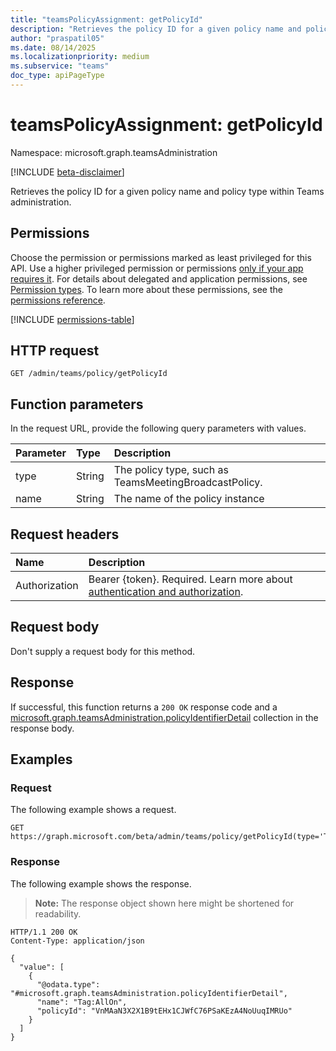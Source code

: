 ```yaml
---
title: "teamsPolicyAssignment: getPolicyId"
description: "Retrieves the policy ID for a given policy name and policy type within Teams administration."
author: "praspatil05"
ms.date: 08/14/2025
ms.localizationpriority: medium
ms.subservice: "teams"
doc_type: apiPageType
---
```


# teamsPolicyAssignment: getPolicyId

Namespace: microsoft.graph.teamsAdministration

[!INCLUDE [beta-disclaimer](../../includes/beta-disclaimer.md)]

Retrieves the policy ID for a given policy name and policy type within Teams administration.

## Permissions

Choose the permission or permissions marked as least privileged for this API. Use a higher privileged permission or permissions [only if your app requires it](/graph/permissions-overview#best-practices-for-using-microsoft-graph-permissions). For details about delegated and application permissions, see [Permission types](/graph/permissions-overview#permission-types). To learn more about these permissions, see the [permissions reference](/graph/permissions-reference).

<!-- {
  "blockType": "permissions",
  "name": "teamsadministration-teamspolicyassignment-getpolicyid-permissions"
}
-->
[!INCLUDE [permissions-table](../includes/permissions/teamsadministration-teamspolicyassignment-getpolicyid-permissions.md)]

## HTTP request

<!-- {
  "blockType": "ignored"
}
-->
``` http
GET /admin/teams/policy/getPolicyId
```

## Function parameters
In the request URL, provide the following query parameters with values.

|Parameter|Type|Description|
|:---|:---|:---|
|type|String|The policy type, such as TeamsMeetingBroadcastPolicy.|
|name|String|The name of the policy instance|


## Request headers

|Name|Description|
|:---|:---|
|Authorization|Bearer {token}. Required. Learn more about [authentication and authorization](/graph/auth/auth-concepts).|

## Request body

Don't supply a request body for this method.

## Response

If successful, this function returns a `200 OK` response code and a [microsoft.graph.teamsAdministration.policyIdentifierDetail](../resources/teamsadministration-policyidentifierdetail.md) collection in the response body.

## Examples

### Request

The following example shows a request.
<!-- {
  "blockType": "request",
  "name": "teamspolicyassignmentthis.getpolicyid"
}
-->
``` http
GET https://graph.microsoft.com/beta/admin/teams/policy/getPolicyId(type='TeamsMeetingPolicy',name='AllOn')
```


### Response

The following example shows the response.
>**Note:** The response object shown here might be shortened for readability.
<!-- {
  "blockType": "response",
  "truncated": true,
  "@odata.type": "Collection(microsoft.graph.teamsAdministration.policyIdentifierDetail)"
}
-->
``` http
HTTP/1.1 200 OK
Content-Type: application/json

{
  "value": [
    {
      "@odata.type": "#microsoft.graph.teamsAdministration.policyIdentifierDetail",
      "name": "Tag:AllOn",
      "policyId": "VnMAaN3X2X1B9tEHx1CJWfC76PSaKEzA4NoUuqIMRUo"
    }
  ]
}
```

